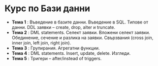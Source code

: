 # Курс по Бази данни

- **Тема 1** : Въведение в базите данни. Въведение в SQL. Типове от данни. DDL заявки – create, drop, alter и truncate.  
- **Тема 2** : DML statements. Селект заявки. Вложени селект заявки. Обединение, сечение и разлика на заявки. Свързвания (cross join, inner join, left join, right join).
- **Тема 3** : Групирания. Агрегатни функции.  
- **Тема 4** : DML statements. Insert, update, delete. Изгледи.  
- **Тема 5** : Тригери – after/instead of triggers.  
